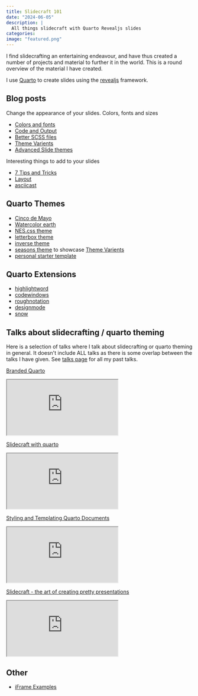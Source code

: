 ```yaml
---
title: Slidecraft 101
date: "2024-06-05"
description: |
  All things slidecraft with Quarto Revealjs slides
categories:
image: "featured.png"
---
```




I find slidecrafting an entertaining endeavour, and have thus created a number of projects and material to further it in the world. This is a round overview of the material I have created.

I use [Quarto](https://quarto.org/) to create slides using the [revealjs](https://revealjs.com/) framework.

## Blog posts

Change the appearance of your slides. Colors, fonts and sizes

- [Colors and fonts](../../post/slidecraft-colors-fonts/index.md)
- [Code and Output](../../post/slidecraft-code-output/index.md)
- [Better SCSS files](../../post/slidecraft-scss-uses/index.qmd)
- [Theme Varients](../../post/slidecraft-theme-variants/index.md)
- [Advanced Slide themes](../../post/slidecraft-scss-themes/index.qmd)

Interesting things to add to your slides

- [7 Tips and Tricks](../../post/slidecraft-7-tips-and-tricks/index.qmd)
- [Layout](../../post/slidecraft-layout/index.qmd)
- [asciicast](../../post/slidecraft-asciicast/index.qmd)

## Quarto Themes

- [Cinco de Mayo](https://github.com/EmilHvitfeldt/quarto-revealjs-cinco-de-mayo)
- [Watercolor earth](https://github.com/EmilHvitfeldt/quarto-revealjs-earth)
- [NES.css theme](https://github.com/EmilHvitfeldt/quarto-nes-theme)
- [letterbox theme](https://github.com/EmilHvitfeldt/quarto-revealjs-letterbox)
- [inverse theme](https://github.com/EmilHvitfeldt/quarto-revealjs-inverse)
- [seasons theme](https://github.com/EmilHvitfeldt/quarto-revealjs-seasons) to showcase [Theme Varients](../../post/slidecraft-theme-variants/index.md)
- [personal starter template](https://github.com/EmilHvitfeldt/quarto-revealjs-template)

## Quarto Extensions

- [highlightword](https://github.com/EmilHvitfeldt/quarto-revealjs-highlightword)
- [codewindows](https://github.com/EmilHvitfeldt/quarto-revealjs-codewindow)
- [roughnotation](https://github.com/EmilHvitfeldt/quarto-roughnotation)
- [designmode](https://github.com/EmilHvitfeldt/quarto-designmode)
- [snow](https://github.com/EmilHvitfeldt/quarto-snow)

## Talks about slidecrafting / quarto theming

Here is a selection of talks where I talk about slidecrafting or quarto theming in general. It doesn't include ALL talks as there is some overlap between the talks I have given. See [talks page](../../talks.qmd) for all my past talks.

[Branded Quarto](../../talk/2024-06-05-branded-quarto/index.md)

<iframe class="slide-deck" src="https://emilhvitfeldt.github.io/talk-branded-quarto/"></iframe>

[Slidecraft with quarto](../../talk/2023-11-27-slc-slidecraft/index.md)

<iframe class="slide-deck" src="https://emilhvitfeldt.github.io/talk-slc-slidecraft/"></iframe>

[Styling and Templating Quarto Documents](../../talk/2023-09-19-quarto-theming-positconf/index.md)

<iframe class="slide-deck" src="https://emilhvitfeldt.github.io/talk-quarto-theming-positconf/"></iframe>

[Slidecraft - the art of creating pretty presentations](../../talk/2023-07-13-nyr-slidecraft/index.md)

<iframe class="slide-deck" src="https://emilhvitfeldt.github.io/talk-nyr-slidecraft/"></iframe>

## Other

- [iFrame Examples](https://github.com/EmilHvitfeldt/quarto-iframe-examples)
